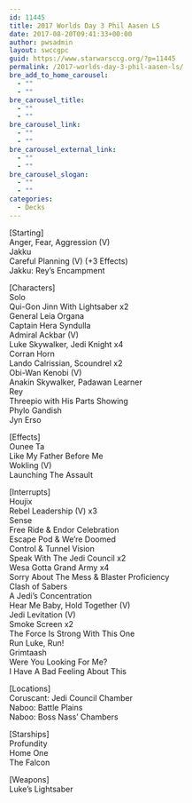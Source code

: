 ```yaml
---
id: 11445
title: 2017 Worlds Day 3 Phil Aasen LS
date: 2017-08-20T09:41:33+00:00
author: pwsadmin
layout: swccgpc
guid: https://www.starwarsccg.org/?p=11445
permalink: /2017-worlds-day-3-phil-aasen-ls/
bre_add_to_home_carousel:
  - ""
  - ""
bre_carousel_title:
  - ""
  - ""
bre_carousel_link:
  - ""
  - ""
bre_carousel_external_link:
  - ""
  - ""
bre_carousel_slogan:
  - ""
  - ""
categories:
  - Decks
---
```

[Starting]  
Anger, Fear, Aggression (V)  
Jakku  
Careful Planning (V) (+3 Effects)  
Jakku: Rey’s Encampment

[Characters]  
Solo  
Qui-Gon Jinn With Lightsaber x2  
General Leia Organa  
Captain Hera Syndulla  
Admiral Ackbar (V)  
Luke Skywalker, Jedi Knight x4  
Corran Horn  
Lando Calrissian, Scoundrel x2  
Obi-Wan Kenobi (V)  
Anakin Skywalker, Padawan Learner  
Rey  
Threepio with His Parts Showing  
Phylo Gandish  
Jyn Erso

[Effects]  
Ounee Ta  
Like My Father Before Me  
Wokling (V)  
Launching The Assault

[Interrupts]  
Houjix  
Rebel Leadership (V) x3  
Sense  
Free Ride & Endor Celebration  
Escape Pod & We’re Doomed  
Control & Tunnel Vision  
Speak With The Jedi Council x2  
Wesa Gotta Grand Army x4  
Sorry About The Mess & Blaster Proficiency  
Clash of Sabers  
A Jedi&#8217;s Concentration  
Hear Me Baby, Hold Together (V)  
Jedi Levitation (V)  
Smoke Screen x2  
The Force Is Strong With This One  
Run Luke, Run!  
Grimtaash  
Were You Looking For Me?  
I Have A Bad Feeling About This

[Locations]  
Coruscant: Jedi Council Chamber  
Naboo: Battle Plains  
Naboo: Boss Nass’ Chambers

[Starships]  
Profundity  
Home One  
The Falcon

[Weapons]  
Luke’s Lightsaber